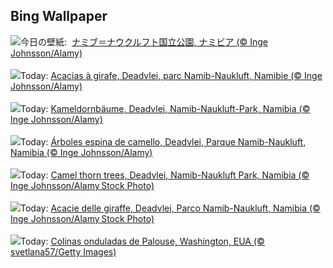 ## Bing Wallpaper
![](https://www.bing.com/th?id=OHR.DeadvleiTrees_JA-JP5847596989_UHD.jpg&w=1000)今日の壁紙: &nbsp;[ナミブ＝ナウクルフト国立公園, ナミビア (© Inge Johnsson/Alamy)](https://www.bing.com/th?id=OHR.DeadvleiTrees_JA-JP5847596989_UHD.jpg)
<br><br/>
![](https://www.bing.com/th?id=OHR.DeadvleiTrees_FR-FR9220930229_UHD.jpg&w=1000)Today: [Acacias à girafe, Deadvlei, parc Namib-Naukluft, Namibie (© Inge Johnsson/Alamy)](https://www.bing.com/th?id=OHR.DeadvleiTrees_FR-FR9220930229_UHD.jpg)
<br><br/>
![](https://www.bing.com/th?id=OHR.DeadvleiTrees_DE-DE6613331232_UHD.jpg&w=1000)Today: [Kameldornbäume, Deadvlei, Namib-Naukluft-Park, Namibia (© Inge Johnsson/Alamy)](https://www.bing.com/th?id=OHR.DeadvleiTrees_DE-DE6613331232_UHD.jpg)
<br><br/>
![](https://www.bing.com/th?id=OHR.DeadvleiTrees_ES-ES0322345638_UHD.jpg&w=1000)Today: [Árboles espina de camello, Deadvlei, Parque Namib-Naukluft, Namibia (© Inge Johnsson/Alamy)](https://www.bing.com/th?id=OHR.DeadvleiTrees_ES-ES0322345638_UHD.jpg)
<br><br/>
![](https://www.bing.com/th?id=OHR.DeadvleiTrees_EN-GB0679166785_UHD.jpg&w=1000)Today: [Camel thorn trees, Deadvlei, Namib-Naukluft Park, Namibia (© Inge Johnsson/Alamy Stock Photo)](https://www.bing.com/th?id=OHR.DeadvleiTrees_EN-GB0679166785_UHD.jpg)
<br><br/>
![](https://www.bing.com/th?id=OHR.DeadvleiTrees_IT-IT9675346789_UHD.jpg&w=1000)Today: [Acacie delle giraffe, Deadvlei, Parco Namib-Naukluft, Namibia (© Inge Johnsson/Alamy Stock Photo)](https://www.bing.com/th?id=OHR.DeadvleiTrees_IT-IT9675346789_UHD.jpg)
<br><br/>
![](https://www.bing.com/th?id=OHR.PalouseWA_PT-BR8269290462_UHD.jpg&w=1000)Today: [Colinas onduladas de Palouse, Washington, EUA (© svetlana57/Getty Images)](https://www.bing.com/th?id=OHR.PalouseWA_PT-BR8269290462_UHD.jpg)
<br><br/>
